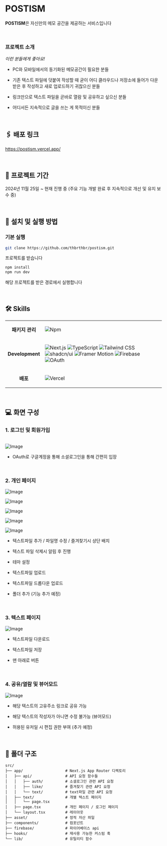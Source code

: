 # **POSTISM**

**POSTISM**은 자신만의 메모 공간을 제공하는 서비스입니다

<br/>

### 프로젝트 소개

_이런 분들에게 좋아요!_

- PC와 모바일에서의 동기화된 메모공간이 필요한 분들
- 기존 텍스트 파일에 덧붙여 작성할 때 굳이 어디 클라우드나 저장소에 들어가 다운 받은 후 작성하고 새로 업로드하기 귀찮으신 분들
- 링크만으로 텍스트 파일을 곧바로 열람 및 공유하고 싶으신 분들
- 어디서든 지속적으로 글을 쓰는 게 목적이신 분들

  <br>

## 🖇️ 배포 링크

https://postism.vercel.app/

<br>

## 📅 프로젝트 기간

2024년 11월 25일 ~ 현재 진행 중
(주요 기능 개발 완료 후 지속적으로 개선 및 유지 보수 중)

<br>

## **🚀 설치 및 실행 방법**

### 기본 실행

```bash
git clone https://github.com/thbrthbr/postism.git
```

프로젝트를 받습니다

```bash
npm install
npm run dev
```

해당 프로젝트를 받은 경로에서 실행합니다

<br>

## **🛠️ Skills**

<table>
<tr>
<td align="center"><b>패키지 관리</b></td>
<td>

![Npm](https://img.shields.io/badge/Npm-CB3837?style=for-the-badge&logo=npm&logoColor=white)

</td>
</tr>
<tr>
<td align="center"><b>Development</b></td>
<td>

![Next.js](https://img.shields.io/badge/Next.js-000000?style=for-the-badge&logo=next.js&logoColor=white)
![TypeScript](https://img.shields.io/badge/TypeScript-007ACC?style=for-the-badge&logo=typescript&logoColor=white)
![Tailwind CSS](https://img.shields.io/badge/Tailwind_CSS-06B6D4?style=for-the-badge&logo=tailwindcss&logoColor=white)
![shadcn/ui](https://img.shields.io/badge/shadcn.ui-000000?style=for-the-badge&logoColor=white)
![Framer Motion](https://img.shields.io/badge/Framer_Motion-0055FF?style=for-the-badge&logo=framer&logoColor=white)
![Firebase](https://img.shields.io/badge/Firebase-DD2C00?style=for-the-badge&logo=Firebase&logoColor=white)
![OAuth](https://img.shields.io/badge/Oauth-EB5424?style=for-the-badge&logo=Oauth&logoColor=white)

</td>
</tr>

<tr>
<td align="center"><b>배포</b></td>
<td>

![Vercel](https://img.shields.io/badge/Vercel-000000?style=for-the-badge&logo=vercel&logoColor=white)

</td>
</tr>

</table>

<br>

## **💻 화면 구성**

### 1. 로그인 및 회원가입

<table>
<tr>

</tr>
</table>

![Image](https://github.com/user-attachments/assets/a5eff8c5-99dc-4802-abaf-49fada33c8c6)

- OAuth로 구글계정을 통해 소셜로그인을 통해 간편히 입장

  <br>

### 2. 개인 페이지

![Image](https://github.com/user-attachments/assets/574b3eda-e4b5-4bc3-bfc4-408d3471e386)

![Image](https://github.com/user-attachments/assets/8c293cae-ccac-4baa-ad69-a6c58bfa0bdd)

![Image](https://github.com/user-attachments/assets/3e24261f-f5ea-4514-810c-36663c78b296)

![Image](https://github.com/user-attachments/assets/449a507d-9e1f-4e49-a24b-059413c48d14)

![Image](https://github.com/user-attachments/assets/f44589c2-adca-460c-822d-e05bf39a36f9)

- 텍스트파일 추가 / 파일명 수정 / 즐겨찾기시 상단 배치
- 텍스트 파일 삭제시 알림 후 진행
- 테마 설정
- 텍스트파일 업로드
- 텍스트파일 드롭다운 업로드
- 폴더 추가 (기능 추가 예정)

  <br>

### 3. 텍스트 페이지

![Image](https://github.com/user-attachments/assets/cf6fd284-16fe-4e1a-b165-e458486fe627)

- 텍스트파일 다운로드
- 텍스트파일 저장
- 맨 아래로 버튼

  <br>

### 4. 공유/열람 및 뷰어모드

![Image](https://github.com/user-attachments/assets/f7cb3c3e-34fa-4246-9d98-bb9abb445768)

- 해당 텍스트의 고유주소 링크로 공유 가능
- 해당 텍스트의 작성자가 아니면 수정 불가능 (뷰어모드)
- 허용된 유저일 시 편집 권한 부여 (추가 예정)

  <br>

## **📂 폴더 구조**

```plaintext
src/
├── app/                   # Next.js App Router 디렉토리
│   ├── api/               # API 요청 함수들
│   │   ├── auth/          # 소셜로그인 관련 API 요청
│   │   ├── like/          # 즐겨찾기 관련 API 요청
│   │   └── text/          # text파일 관련 API 요청
│   ├── text/              # 개별 텍스트 페이지
│   │   └── page.tsx
│   ├── page.tsx           # 개인 페이지 / 로그인 페이지
│   └── layout.tsx         # 레이아웃
├── asset/                 # 정적 자산 파일
├── components/            # 컴포넌트
├── firebase/              # 파이어베이스 api
├── hooks/                 # 재사용 가능한 커스텀 훅
└── lib/                   # 유틸리티 함수

```
